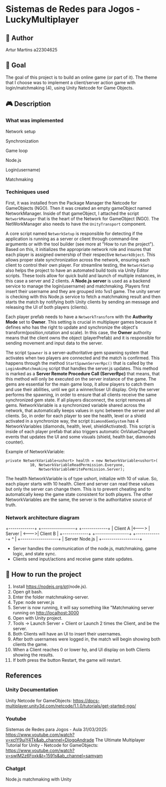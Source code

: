 # Sistemas de Redes para Jogos - LuckyMultiplayer

## 👤 Author

Artur Martins a22304625

## 🎯 Goal

The goal of this project is to build an online game (or part of it). The theme
 that I choose was to implement a client/server action game with
 login/matchmaking (4), using Unity Netcode for Game Objects.

## 🎮 Description

### What was implemented

Network setup

Synchronization

Game loop

Node.js

Login(username)

Matchmaking

### Techiniques used

First, it was installed from the Package Manager the Netcode for GameObjects
 (NGO). Then it was created an empty gameObject named NetworkManager. Inside of
 that gameObject, I attached the script `NetworkManager` that is the heart of
 the Network for GameObject (NGO). The NetWorkManager also needs to have the
`UnityTransport` component.

A core script named `NetworkSetup` is responsible for detecting if the
 application is running as a server or client through command-line arguments or
 with the tool builder (see more at "How to run the project"). Based on this, it
 initializes the appropriate network role and insures that each player is
 assigned ownership of their respective `NetworkObject`. This allows proper
 state synchronization across the network, ensuring each client to control their
 own player.
For streamline testing, the `NetworkSetup` also helps the project to have an
 automated build tools via Unity Editor scripts. These tools allow for quick
 build and launch of multiple instances, in this case a server and 2 clients.
A **Node.js server** is used as a backend service to manage the login(username)
 and matchmaking. Players first insert their username and they are grouped into
 1vs1 game. The unity server is checking with this Node.js service to fetch a
 matchmaking result and then starts the match by notifying both Unity clients
 by sending an message and releasing the UI of both players (clients).

Each player prefab needs to have a `NetworkTransform` with the
 **Authority Mode** set to **Owner**. This setting is crucial in multiplayer
 games because it defines who has the right to update and synchronize the
 object's transform(position,rotation and scale). In this case, the **Owner**
 authority means that the client owns the object (playerPrefab) and it is
 responsible for sending movement and input data to the server.

The script `Spawner` is a server-authoritative gem spawning system that
 activates when two players are connected and the match is confirmed. This
 happens through the method `StartSpawnServerRpc()` that is called by the
 `LoginAndMatchmaking` script that handles the server.js updates. This method
 is marked as a **Server Remote Procedure Call (ServerRpc)** that means, that
 this method will only be executed on the server instance of the game.
The gems are essential for the main game loop, it allow players to catch them
 and use their abilities, until we got a winner/loser UI display.
 Only the server performs the spawning, in order to ensure that all clients
 receive the same synchronized gem state. If all players disconnect, the script
 removes all gems.
NetworkVariable is a synchronized variable shared across the network, that
 automatically keeps values in sync between the server and all clients.
So, in order for each player to see the health, level or a shield activated in
 a synchronize way, the script `DiamondGemSystem` has 4 NetworkVariables
 (diamonds, health, level, shieldActivated). This script is inside of each
 player prefab that also triggers automatic OnValueChanged events that updates
 the UI and some visuals (shield, health bar, diamonds counter).

Example of NetworkVariable:

 ```shell
private NetworkVariable<ushort> health = new NetworkVariable<ushort>(
            10, NetworkVariableReadPermission.Everyone, 
                NetworkVariableWritePermission.Server);
```

The health NetworkVariable is of type ushort, initialize with 10 of value. So,
 each player starts with 10 health.
 Client and server can read these values but only the server can change them.
 This is to prevent cheating and to automatically keep the game state consistent
 for both players. The other NetworkVariables are the same, the server is the
 authoritative source of truth.

### Network architecture diagram

+-------------+      +-----------------+       +-------------+
|   Client A  |<---> |      Server      | <--->|   Client B  |
+-------------+      +-----------------+       +-------------+
                              ^
                              |
                    +-------------------+
                    |   Server Node.js  |
                    +-------------------+

- Server handles the communication of the node.js, matchmaking, game logic,
  and state sync.
- Clients send input/actions and receive game state updates.

## 🚀 How to run the project

1. Install <https://nodejs.org/pt>(node.js).
2. Open git bash.
3. Enter the folder matchmaking-server.
4. Type: node server.js
5. Server is now running, it will say something like "Matchmaking server running on <http://localhost:3000>
6. Open with Unity project.
7. Tools -> Launch Server + Client or Launch 2 times the Client, and be the server.
8. Both Clients will have an UI to insert their usernames.
9. After both usernames were logged in, the match will begin showing both clients the game.
10. When a Client reaches 0 or lower hp, and UI display on both Clients showing the results.
11. If both press the button Restart, the game will restart.

## References

### Unity Documentation

Unity Netcode for GameObjects: <https://docs-multiplayer.unity3d.com/netcode/1.1.0/tutorials/get-started-ngo/>

### Youtube

Sistemas de Redes para Jogos - Aula 31/03/2025: <https://www.youtube.com/watch?v=xclY9ujY4Tk&ab_channel=DiogoAndrade>
The Ultimate Multiplayer Tutorial for Unity - Netcode for GameObjects: <https://www.youtube.com/watch?v=swIM2z6Foxk&t=1591s&ab_channel=samyam>

### Chatgpt

Node.js matchmaking with Unity
